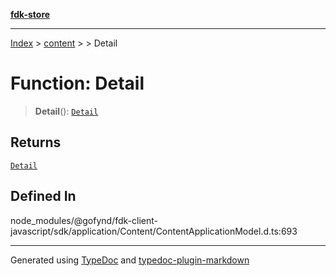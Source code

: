 [**fdk-store**](../../../README.md)
***

[Index](../../../API.md) > [content](../../README.md) > [<internal>](../README.md) > Detail

# Function: Detail

> **Detail**(): [`Detail`](../type-aliases/type-alias.Detail.md)

## Returns

[`Detail`](../type-aliases/type-alias.Detail.md)

## Defined In

node\_modules/@gofynd/fdk-client-javascript/sdk/application/Content/ContentApplicationModel.d.ts:693

***
Generated using [TypeDoc](https://typedoc.org/) and [typedoc-plugin-markdown](https://www.npmjs.com/package/typedoc-plugin-markdown)
